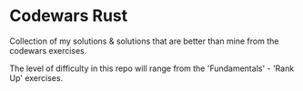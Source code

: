 # Codewars Rust
Collection of my solutions &amp; solutions that are better than mine from the codewars exercises.

The level of difficulty in this repo will range from the 'Fundamentals' - 'Rank Up' exercises.
